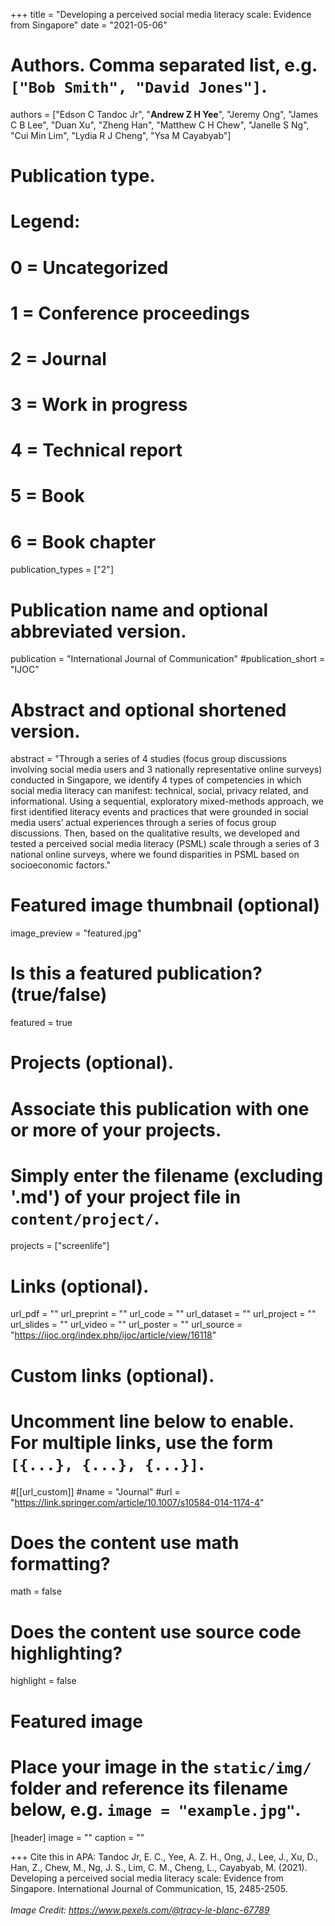 +++
title = "Developing a perceived social media literacy scale: Evidence from Singapore"
date = "2021-05-06"

# Authors. Comma separated list, e.g. `["Bob Smith", "David Jones"]`.

authors = ["Edson C Tandoc Jr", "**Andrew Z H Yee**", "Jeremy Ong", "James C B Lee", "Duan Xu", "Zheng Han", "Matthew C H Chew", "Janelle S Ng", "Cui Min Lim", "Lydia R J Cheng", "Ysa M Cayabyab"]

# Publication type.
# Legend:
# 0 = Uncategorized
# 1 = Conference proceedings
# 2 = Journal
# 3 = Work in progress
# 4 = Technical report
# 5 = Book
# 6 = Book chapter
publication_types = ["2"]

# Publication name and optional abbreviated version.
publication = "International Journal of Communication"
#publication_short = "IJOC"

# Abstract and optional shortened version.

abstract = "Through a series of 4 studies (focus group discussions involving social media users and 3 nationally representative online surveys) conducted in Singapore, we identify 4 types of competencies in which social media literacy can manifest: technical, social, privacy related, and informational. Using a sequential, exploratory mixed-methods approach, we first identified literacy events and practices that were grounded in social media users’ actual experiences through a series of focus group discussions. Then, based on the qualitative results, we developed and tested a perceived social media literacy (PSML) scale through a series of 3 national online surveys, where we found disparities in PSML based on socioeconomic factors."

# Featured image thumbnail (optional)
image_preview = "featured.jpg"

# Is this a featured publication? (true/false)
featured = true

# Projects (optional).
#   Associate this publication with one or more of your projects.
#   Simply enter the filename (excluding '.md') of your project file in `content/project/`.
projects = ["screenlife"]

# Links (optional).
url_pdf = ""
url_preprint = ""
url_code = ""
url_dataset = ""
url_project = ""
url_slides = ""
url_video = ""
url_poster = ""
url_source = "https://ijoc.org/index.php/ijoc/article/view/16118"

# Custom links (optional).
#   Uncomment line below to enable. For multiple links, use the form `[{...}, {...}, {...}]`.
#[[url_custom]]
#name = "Journal"
#url = "https://link.springer.com/article/10.1007/s10584-014-1174-4"

# Does the content use math formatting?
math = false

# Does the content use source code highlighting?
highlight = false
  
# Featured image
# Place your image in the `static/img/` folder and reference its filename below, e.g. `image = "example.jpg"`.
[header]
image = ""
caption = ""

+++
Cite this in APA: Tandoc Jr, E. C., Yee, A. Z. H., Ong, J., Lee, J., Xu, D., Han, Z., Chew, M., Ng, J. S., Lim, C. M., Cheng, L., Cayabyab, M. (2021). Developing a perceived social media literacy scale: Evidence from Singapore. International Journal of Communication, 15, 2485-2505.
<br/>
<br/>
*Image Credit: https://www.pexels.com/@tracy-le-blanc-67789*
